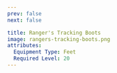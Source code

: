 ```yaml
---
prev: false
next: false

title: Ranger's Tracking Boots
image: rangers-tracking-boots.png
attributes:
  Equipment Type: Feet
  Required Level: 20
---
```


<MyItemComponent :item=$frontmatter />

